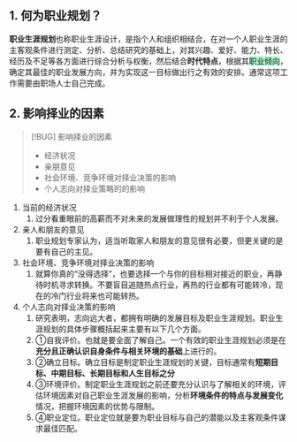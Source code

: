 ## 1. 何为职业规划？
**职业生涯规划**也称职业生涯设计，是指个人和组织相结合，在对一个人职业生涯的主客观条件进行测定、分析、总结研究的基础上，对其兴趣、爱好、能力、特长、经历及不足等各方面进行综合分析与权衡，然后结合**时代特点**，根据其<span style="background:#affad1">职业倾向</span>，确定其最佳的职业发展方向，并为实现这一目标做出行之有效的安排。通常这项工作需要由职场人士自己完成。

## 2. 影响择业的因素
> [!BUG] 影响择业的因素 
> * 经济状况
> * 亲朋意见
> * 社会环境、竞争环境对择业决策的影响
> * 个人志向对择业策略的的影响
1. 当前的经济状况
	1. 过分看重眼前的高薪而不对未来的发展做理性的规划并不利于个人发展。
2. 亲人和朋友的意见
	1. 职业规划专家认为，适当听取家人和朋友的意见很有必要，但更关键的是要有自己的主见。
3. 社会环境、竞争环境对择业决策的影响
	1. 就算你真的“没得选择”，也要选择一个与你的目标相对接近的职业，再静待时机寻求转换。不要盲目追随热点行业，再热的行业都有可能转冷，现在的冷门行业将来也可能转热。 
4. 个人志向对择业决策的影响
	1. 研究表明，志向远大者，都拥有明确的发展目标及职业生涯规划。职业生涯规划的具体步骤概括起来主要有以下几个方面。
	2. ①自我评价。也就是要全面了解自己。一个有效的职业生涯规划必须是在**充分且正确认识自身条件与相关环境的基础**上进行的。
	3. ②确立目标。确立目标是制定职业生涯规划的关键，目标通常有**短期目标、中期目标、长期目标和人生目标之分**
	4. ③环境评价。制定职业生涯规划之前还要充分认识与了解相关的环境，评估环境因素对自己职业生涯发展的影响，分析**环境条件的特点与发展变化**情况，把握环境因素的优势与限制。
	5. ④职业定位。职业定位就是要为职业目标与自己的潜能以及主客观条件谋求最佳匹配。